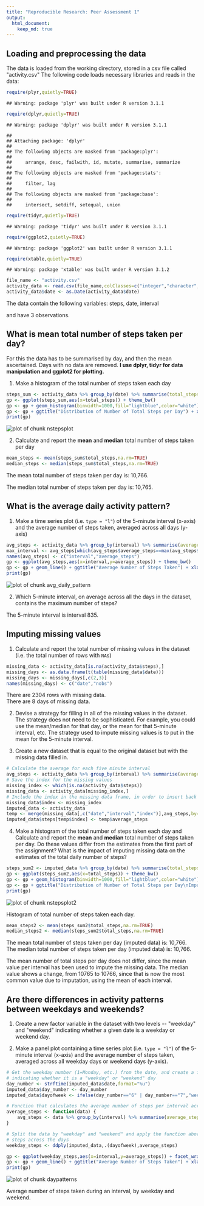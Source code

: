 ```yaml
---
title: "Reproducible Research: Peer Assessment 1"
output: 
  html_document:
    keep_md: true
---
```



## Loading and preprocessing the data
The data is loaded from the working directory, stored in a csv file called "activity.csv"
The following code loads necessary libraries and reads in the data:

```r
require(plyr,quietly=TRUE)
```

```
## Warning: package 'plyr' was built under R version 3.1.1
```

```r
require(dplyr,quietly=TRUE)
```

```
## Warning: package 'dplyr' was built under R version 3.1.1
```

```
## 
## Attaching package: 'dplyr'
## 
## The following objects are masked from 'package:plyr':
## 
##     arrange, desc, failwith, id, mutate, summarise, summarize
## 
## The following objects are masked from 'package:stats':
## 
##     filter, lag
## 
## The following objects are masked from 'package:base':
## 
##     intersect, setdiff, setequal, union
```

```r
require(tidyr,quietly=TRUE)
```

```
## Warning: package 'tidyr' was built under R version 3.1.1
```

```r
require(ggplot2,quietly=TRUE)
```

```
## Warning: package 'ggplot2' was built under R version 3.1.1
```

```r
require(xtable,quietly=TRUE)
```

```
## Warning: package 'xtable' was built under R version 3.1.2
```

```r
file_name <- "activity.csv"
activity_data <- read.csv(file_name,colClasses=c("integer","character","integer"),stringsAsFactors=FALSE)
activity_data$date <- as.Date(activity_data$date)
```

The data contain the following variables:
steps, date, interval

and have 3 observations.


## What is mean total number of steps taken per day?
For this the data has to be summarised by day, and then the mean ascertained.  Days with no data are removed.
**I use dplyr, tidyr for data manipulation and ggplot2 for plotting.**  

1. Make a histogram of the total number of steps taken each day

```r
steps_sum <- activity_data %>% group_by(date) %>% summarise(total_steps=sum(steps))
gp <- ggplot(steps_sum,aes(x=total_steps)) + theme_bw()
gp <- gp + geom_histogram(binwidth=1000,fill="lightblue",color="white") + scale_y_continuous(breaks=c(2,4,6,8))
gp <- gp + ggtitle("Distribution of Number of Total Steps per Day") + xlab("Total Steps") + ylab("Number of Days")
print(gp)
```

![plot of chunk nstepsplot](figure/nstepsplot-1.png) 

2. Calculate and report the **mean** and **median** total number of steps taken per day

```r
mean_steps <- mean(steps_sum$total_steps,na.rm=TRUE)
median_steps <- median(steps_sum$total_steps,na.rm=TRUE)
```

The mean total number of steps taken per day is: 10,766.

The median total number of steps taken per day is: 10,765.


## What is the average daily activity pattern?
1. Make a time series plot (i.e. `type = "l"`) of the 5-minute interval (x-axis) and the average number of steps taken, averaged across all days (y-axis)


```r
avg_steps <- activity_data %>% group_by(interval) %>% summarise(average_steps = mean(steps,na.rm=TRUE))
max_interval <- avg_steps[which(avg_steps$average_steps==max(avg_steps$average_steps)),"interval"]
names(avg_steps) <- c("interval","average_steps")
gp <- ggplot(avg_steps,aes(x=interval,y=average_steps)) + theme_bw()
gp <- gp + geom_line() + ggtitle("Average Number of Steps Taken") + xlab("Interval") + ylab("Average Steps")
print(gp)
```

![plot of chunk avg_daily_pattern](figure/avg_daily_pattern-1.png) 

2. Which 5-minute interval, on average across all the days in the dataset, contains the maximum number of steps?

The 5-minute interval is interval 835.


## Imputing missing values
1. Calculate and report the total number of missing values in the dataset (i.e. the total number of rows with `NA`s)


```r
missing_data <- activity_data[is.na(activity_data$steps),]
missing_days <- as.data.frame(t(table(missing_data$date)))
missing_days <- missing_days[,c(2,3)]
names(missing_days) <- c("date","nobs")
```
There are 2304 rows with missing data.  
There are 8 days of missing data.

2. Devise a strategy for filling in all of the missing values in the dataset. The strategy does not need to be sophisticated. For example, you could use the mean/median for that day, or the mean for that 5-minute interval, etc.
The strategy used to impute missing values is to put in the mean for the 5-minute interval.

3. Create a new dataset that is equal to the original dataset but with the missing data filled in.

```r
# Calculate the average for each five minute interval
avg_steps <- activity_data %>% group_by(interval) %>% summarise(average_steps = mean(steps,na.rm=TRUE))
# Save the index for the missing values
missing_index <- which(is.na(activity_data$steps))
missing_data <- activity_data[missing_index,]
# Include the index in the missing data frame, in order to insert back the value in the right location
missing_data$index <- missing_index
imputed_data <- activity_data
temp <- merge(missing_data[,c("date","interval","index")],avg_steps,by="interval")
imputed_data$steps[temp$index] <- temp$average_steps
```

4. Make a histogram of the total number of steps taken each day and Calculate and report the **mean** and **median** total number of steps taken per day. Do these values differ from the estimates from the first part of the assignment? What is the impact of imputing missing data on the estimates of the total daily number of steps?


```r
steps_sum2 <- imputed_data %>% group_by(date) %>% summarise(total_steps=sum(steps))
gp <- ggplot(steps_sum2,aes(x=total_steps)) + theme_bw()
gp <- gp + geom_histogram(binwidth=1000,fill="lightblue",color="white") + scale_y_continuous(breaks=c(5,10,15,20))
gp <- gp + ggtitle("Distribution of Number of Total Steps per Day\nImputed Data") + xlab("Total Steps") + ylab("Number of Days")
print(gp)
```

![plot of chunk nstepsplot2](figure/nstepsplot2-1.png) 

Histogram of total number of steps taken each day.


```r
mean_steps2 <- mean(steps_sum2$total_steps,na.rm=TRUE)
median_steps2 <- median(steps_sum2$total_steps,na.rm=TRUE)
```

The mean total number of steps taken per day (imputed data) is: 10,766.  
The median total number of steps taken per day (imputed data) is: 10,766.

The mean number of total steps per day does not differ, since the mean value per interval has been used to impute the missing data.
The median value shows a change, from 10765 to 10766, since that is now the most common value due to imputation, using the mean of each interval.

## Are there differences in activity patterns between weekdays and weekends?
1. Create a new factor variable in the dataset with two levels -- "weekday" and "weekend" indicating whether a given date is a weekday or weekend day.

1. Make a panel plot containing a time series plot (i.e. `type = "l"`) of the 5-minute interval (x-axis) and the average number of steps taken, averaged across all weekday days or weekend days (y-axis).


```r
# Get the weekday number (1=Monday, etc.) from the date, and create a factor variable "dayofweek"
# indicating whether it is a "weekday" or "weekend" day
day_number <- strftime(imputed_data$date,format="%u")
imputed_data$day_number <- day_number
imputed_data$dayofweek <- ifelse(day_number=="6" | day_number=="7","weekend","weekday")

# Function that calculates the average number of steps per interval across all days
average_steps <- function(data) {
    avg_steps <- data %>% group_by(interval) %>% summarise(average_steps = mean(steps,na.rm=TRUE))
}

# Split the data by "weekday" and "weekend" and apply the function above, to calculate average
# steps across the days
weekday_steps <- ddply(imputed_data,.(dayofweek),average_steps)

gp <- ggplot(weekday_steps,aes(x=interval,y=average_steps)) + facet_wrap(~dayofweek,nrow=2) + theme_bw()
gp <- gp + geom_line() + ggtitle("Average Number of Steps Taken") + xlab("Interval") + ylab("Average Steps")
print(gp)
```

![plot of chunk daypatterns](figure/daypatterns-1.png) 

Average number of steps taken during an interval, by weekday and weekend.
